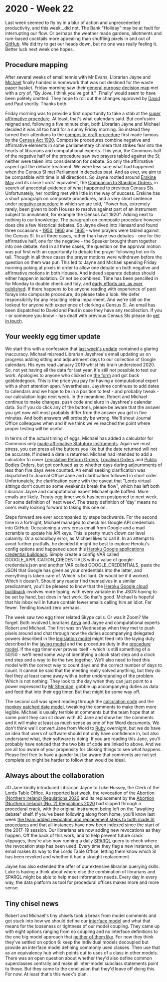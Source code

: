 # 2020 - Week 22

Last week seemed to fly by in a blur of action and unprecedented productivity, and this week...did not. The Bank "Holiday" may be at fault for interrupting our flow. Or perhaps the weather made gardens, allotments and rum-based cocktails more appealing than shuffling pixels in and out of [GitHub](http://en.wikipedia.org/wiki/GitHub). We did try to get our heads down, but no one was really feeling it. Better luck next week one hopes.

## Procedure mapping

After several weeks of email tennis with Mr Evans, Librarian Jayne and [Michael](https://twitter.com/fantasticlife) finally handed in homework that was not destined for the waste paper basket. Friday morning saw their [general purpose decision map](https://github.com/ukparliament/ontologies/blob/master/procedure/flowcharts/meta/decisions/decisions.pdf) met with a cry of, "By Jove, I think you've got it." 'Finally' would seem to have been politely omitted. They hope to roll out the changes approved by [David](https://twitter.com/clerkly) and Paul shortly. Thanks both.

Friday morning was to provide a first opportunity to take a stab at the [super affirmative procedure](https://guidetoprocedure.parliament.uk/collections/AAS0LGpw/super-affirmative-procedure). At least, that's what calendars said. But confusion reigned and, following a five minute chat, both Librarian Jayne and Michael decided it was all too hard for a sunny Friday morning. So instead they turned their attentions to the [composite draft procedure](https://erskinemay.parliament.uk/section/5622/composite-procedure/) first made famous by the [Census Act 1920](https://www.legislation.gov.uk/ukpga/Geo5/10-11/41/contents). Composite procedures combine negative and affirmative elements in some parliamentary chimera that strikes fear into the hearts of librarians and computational experts. This year, the Commons half of the negative half of the procedure saw two prayers tabled against the SI; neither were taken into consideration for debate. So only the affirmative aspect got the debate treatment. We were less sure what had happened when the Census SI met Parliament in decades past. And as ever, we aim to be compatible with time in all directions. So Jayne rootled around [Erskine May](https://erskinemay.parliament.uk/) and its close Lords' equivalent, the [Companion to Standing Orders](https://publications.parliament.uk/pa/ld/ldcomp/compso2017/compso02.htm), in search of anecdotal evidence of what happened to previous Census SIs. Unfortunately, her rootling met with little in the way of success. Erskine has a short paragraph on composite procedures, and a very short sentence under [negative procedure](https://erskinemay.parliament.uk/section/5627/the-negative-procedure) in which we are told, "Power has, extremely rarely, been given to both Houses to resolve against part of an instrument subject to annulment, for example the Census Act 1920". Adding next to nothing to our knowledge. The paragraph on composite procedure however does cite a few historical debates. So Jayne dived into Hansard and found three occasions - [1950](https://hansard.parliament.uk/Commons/1950-07-11/debates/ae8e2321-7fcb-4d1e-be53-7fb270d71856/DraftCensusOrder), [1960](https://hansard.parliament.uk/Commons/1960-05-04/debates/1c7a23e1-70de-4aee-a4e9-026b6c596620/Census) and [1965](https://hansard.parliament.uk/Commons/1965-03-18/debates/de4a63b0-8931-4439-9964-7c5d12dfae0e/Census) - when prayers were tabled against the Census SI. In all three cases, rather than have two debates - one for the affirmative half, one for the negative - the Speaker brought them together into one debate. And in all three cases, the question on the approval motion was put first with an opportunity to debate the prayer following hot on its tail. Though in all three cases the prayer motions were withdrawn before the question on them was put. This led to Jayne and Michael spending Friday morning poking at pixels in order to allow one debate on both negative and affirmative motions in both Houses. And indeed separate debates should either happen in isolation. Or not be combined. Time has been pencilled in for Monday to double check and tidy, and [early efforts are, as ever, published](https://ukparliament.github.io/ontologies/procedure/flowcharts/sis/census.pdf).  If there happens to be anyone reading with experience of past forays into composite procedure, do please take a look. We defer responsibility for any resulting retina impairment. And we're still on the lookout for anyone with experience of clerking a Census SI. An email has been dispatched to David and Paul in case they have any recollection. If you - or someone you know - has dealt with previous Census SIs please do [get in touch](mailto:RIIDMSMailbox@parliament.uk.).


## Your weekly egg timer update

We start this with a confession that [last week's update](https://ukparliament.github.io/ontologies/meta/weeknotes/2020/21/) contained a glaring inaccuracy. Michael misread Librarian Jayshree's email updating us on progress adding sitting and adjournment days to our collection of Google calendars. His eyes read January 2019 whilst his brain understood 2020. So, not yet having all the data for last year, it's still not possible to test our work. Apologies to anyone who clicked on [the form](http://parliament-calendar.herokuapp.com/) and got back gobbledegook. This is the price you pay for having a computational expert with a short attention span. Nevertheless, Jayshree continues to add dates to calendars and we hope to be in a position to test - and probably tweak - our calculation logic next week. In the meantime, Robert and Michael continue to make changes, push code and slurp in Jayshree's calendar data. So if you do click any of the buttons, please be aware that the answer you get now will most probably differ from the answer you get in five minutes. And both answers will probably be wrong. We'll shout Journal Office colleagues when and if we think we've reached the point where proper testing will be useful.

In terms of the actual timing of eggs, Michael has added a calculator for Commons only [made affirmative Statutory Instruments](https://ukparliament.github.io/ontologies/procedure/flowcharts/sis/made-affirmative.pdf). Again we must stress, you can press all the buttons you like but the date returned will not be accurate. If indeed a date is returned. Michael had intended to add a calculator to cover [Legislative Reform Orders](https://www.parliament.uk/business/committees/committees-archive/regulatory-reform-committee/regulatory-reform-orders/), [Localism Orders](https://guidetoprocedure.parliament.uk/articles/0jFPWpQS/localism-orders) and [Public Bodies Orders](https://guidetoprocedure.parliament.uk/articles/db4pAIeE/public-bodies-orders), but got confused as to whether days during adjournments of less than five days were counted. An email seeking clarification was dispatched to Journal Office Jane and clarification followed in short order. Unfortunately, the clarification came with the caveat that "Lords virtual sittings don't count so some weekends break the flow", which has left both Librarian Jayne and computational expert Michael quite baffled. More emails are likely. Treaty egg timer work has been postponed to next week. For some definition of 'next week'. The treaty definition of 'day' means no one's really looking forward to taking this one on.

Steps forward are ever accompanied by steps backwards. For the second time in a fortnight, Michael managed to check his Google API credentials into GitHub. Occasioning a very cross email from Google and a mad scramble to update his API keys. This is pretty much clown car level calamity. Or a schoolboy error, as Michael likes to call it. In an attempt to avoid further pratfalls, he decided it might be best to explore Heroku's config options and happened upon this [Heroku Google applications credential buildpack](https://elements.heroku.com/buildpacks/elishaterada/heroku-google-application-credentials-buildpack). Simply create a config VAR called GOOGLE_APPLICATION_CREDENTIALS with a value of google-credentials.json and another VAR called GOOGLE_CREDENTIALS, paste the JSON that Google has given as your credentials into the latter, and everything is taken care of. Which is brilliant. Or would be if it worked. Which it doesn't. Should any reader find themselves in a similar predicament, you'll be pleased to know that the [Heroku Google cloud buildpack](https://github.com/lepinsk/heroku-google-cloud-buildpack) involves more typing, with every variable in the JSON having to be set by hand, but does in fact work. So that's good. Michael is hopeful that his inbox will in future contain fewer emails calling him an idiot. Far fewer. Tending toward zero perhaps.

The week saw two egg timer related Skype calls. Or was it Zoom? We forget. Both involved Librarians [Anya](https://twitter.com/bitten_) and Jayne and computational experts Robert and Michael. The first was on Wednesday when they met to push pixels around and chat through how the duties accompanying delegated powers described in the [legislation model](https://ukparliament.github.io/ontologies/legislation/legislation-ontology.html) might feed into the laying duty described in the [laying model](https://ukparliament.github.io/ontologies/laying/laying-ontology.html) and the procedure duty in the [procedure model](https://ukparliament.github.io/ontologies/procedure/procedure-ontology.html). If the egg timer ever proves itself - which is still something of a 50/50 - we'll need some way of identifying a clock start step and a clock end step and a way to tie the two together. We'll also need to feed this model with the correct way to count days and the correct number of days to count. It cannot be said that the meeting really solved anything, but they do feel they at least came away with a better understanding of the problem. Which is not nothing. They look to the day when they can just point to a power expressed by [Mr Sheridan](https://twitter.com/johnlsheridan), gobble up accompanying duties as data and feed that into their egg timer. But that might be some way off.

The second call was spent reading through the [calculation code](https://github.com/fantasticlife/egg-timer/blob/master/app/controllers/calculator_controller.rb) and the [monkey patched date model](https://github.com/fantasticlife/egg-timer/blob/master/lib/monkey_patching/date.rb), tweaking the comments to make them more legible. Michael is usually terrible at comments but the team hope that at some point they can sit down with JO Jane and show her the comments and it will make at least as much sense as one of her Word documents. We don't think we'll convert Jane from Word to [Ruby](https://en.wikipedia.org/wiki/Ruby_(programming_language)) overnight, but we do have an idea that users of software should not only have confidence in, but also understand what, their software is doing. If you are reading this Jane, you'll probably have noticed that the two bits of code are linked to above. And we are all too aware of your propensity for clicking things to see what happens. Please feel free to have a gander but be aware that comments are not yet complete so might be harder to follow than would be ideal.

## Always about the collaboration

JO Jane kindly introduced Librarian Jayne to Luke Hussey, the Clerk of the Lords Table Office. As reported [last week](https://ukparliament.github.io/ontologies/meta/weeknotes/2020/21/), the revocation of the [Abortion (Northern Ireland) Regulations 2020](https://statutoryinstruments.parliament.uk/timeline/edM33LSY/SI-2020345/) and its replacement by the [Abortion (Northern Ireland) (No. 2) Regulations 2020](https://statutoryinstruments.parliament.uk/timeline/T0WjTwoH/SI-2020503/) had slipped through a procedural crack, with the original instrument being left on the "awaiting debate" shelf. If you've been following along from home, you'll know last week [the team added revocation and replacement steps to both made SI procedures](https://trello.com/c/KWbc8Etq/75-revoked-sis-committee-consideration) and that all instances have now been indexed since the start of the 2017-19 session. Our librarians are now adding new revocations as they happen. Off the back of this work, and to help prevent future crack slippages, they're also now running a daily [SPARQL](https://en.wikipedia.org/wiki/SPARQL) query to check where the revocation step has been used. Every time they flag a new instance, an email makes its way to the Lords Table Office, letting them know which SI has been revoked and whether it had a straight replacement.

Jayne has also extended the offer of our extensive librarian querying skills. Luke is having a think about where else the combination of librarians and SPARQL might be able to help meet information needs. Every day in every way, the data platform as tool for procedural offices makes more and more sense.

## Tiny chisel news

Robert and Michael's tiny chisels took a break from model comments and got stuck into how we should define our [interface model](https://ukparliament.github.io/ontologies/interface/interface.html) and what that means for the looseness or tightness of our model coupling. They came up with eight options ranging from no coupling and no interface definitions to the one big model approach that [neither of them like](https://smethur.st/posts/176135865). For now they think they've settled on option 6: keep the individual models decoupled but provide an interface model defining commonly used classes. Then use that as an equivalency hub which points out to uses of a class in other models. There was an open question about whether they'd also define common superclasses centrally and make all inter-model subclass statements point to those. But they came to the conclusion that they'd leave off doing this. For now. At least that's this week's plan.